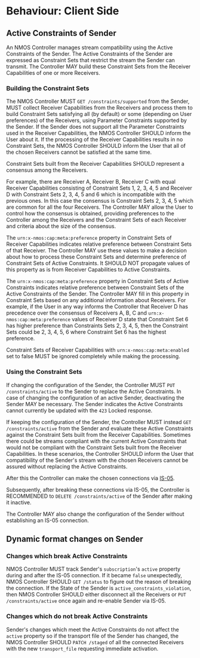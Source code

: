 # Behaviour: Client Side

## Active Constraints of Sender

An NMOS Controller manages stream compatibility using the Active Constraints of the Sender.
The Active Constraints of the Sender are expressed as Constraint Sets that restrict the stream the Sender can transmit.
The Controller MAY build these Constraint Sets from the Receiver Capabilities of one or more Receivers.

### Building the Constraint Sets

The NMOS Controller MUST `GET /constraints/supported` from the Sender, MUST collect Receiver Capabilities from the Receivers and process them to build Constraint Sets satisfying all (by default) or some (depending on User preferences) of the Receivers, using Parameter Constraints supported by the Sender.
If the Sender does not support all the Parameter Constraints used in the Receiver Capabilities, the NMOS Controller SHOULD inform the User about it.
If the processing of the Receiver Capabilities results in no Constraint Sets, the NMOS Controller SHOULD inform the User that all of the chosen Receivers cannot be satisfied at the same time.

Constraint Sets built from the Receiver Capabilities SHOULD represent a consensus among the Receivers.

For example, there are Receiver A, Receiver B, Receiver C with equal Receiver Capabilities consisting of Constraint Sets 1, 2, 3, 4, 5 and Receiver D with Constraint Sets 2, 3, 4, 5 and 6 which is incompatible with the previous ones.
In this case the consensus is Constraint Sets 2, 3, 4, 5 which are common for all the four Receivers.
The Controller MAY allow the User to control how the consensus is obtained, providing preferences to the Controller among the Receivers and the Constraint Sets of each Receiver and criteria about the size of the consensus.

The `urn:x-nmos:cap:meta:preference` property in Constraint Sets of Receiver Capabilities indicates relative preference between Constraint Sets of that Receiver.
The Controller MAY use these values to make a decision about how to process these Constraint Sets and determine preference of Constraint Sets of Active Constraints.
It SHOULD NOT propagate values of this property as is from Receiver Capabilities to Active Constraints.

The `urn:x-nmos:cap:meta:preference` property in Constraint Sets of Active Constraints indicates relative preference between Constraint Sets of the Active Constraints of the Sender.
The Controller MAY fill in this property in Constraint Sets based on any additional information about Receivers.
For example, if the User in any way informs the Controller that Receiver D has precedence over the consensus of Receivers A, B, C and `urn:x-nmos:cap:meta:preference` values of Receiver D state that Constraint Set 6 has higher preference than Constraints Sets 2, 3, 4, 5, then the Constraint Sets could be 2, 3, 4, 5, 6 where Constraint Set 6 has the highest preference.

Constraint Sets of Receiver Capabilities with `urn:x-nmos:cap:meta:enabled` set to false MUST be ignored completely while making the processing.

### Using the Constraint Sets

If changing the configuration of the Sender, the Controller MUST `PUT /constraints/active` to the Sender to replace the Active Constraints.
In case of changing the configuration of an active Sender, deactivating the Sender MAY be necessary.
The Sender indicates the Active Constraints cannot currently be updated with the `423` Locked response.

If keeping the configuration of the Sender, the Controller MUST instead `GET /constraints/active` from the Sender and evaluate these Active Constraints against the Constraint Sets built from the Receiver Capabilities.
Sometimes there could be streams compliant with the current Active Constraints that would not be compliant with the Constraint Sets built from the Receiver Capabilities.
In these scenarios, the Controller SHOULD inform the User that compatibility of the Sender's stream with the chosen Receivers cannot be assured without replacing the Active Constraints.

After this the Controller can make the chosen connections via [IS-05][].

Subsequently, after breaking these connections via IS-05, the Controller is RECOMMENDED to `DELETE /constraints/active` of the Sender after making it inactive.

The Controller MAY also change the configuration of the Sender without establishing an IS-05 connection.

## Dynamic format changes on Sender

### Changes which break Active Constraints

NMOS Controller MUST track Sender's `subscription`'s `active` property during and after the IS-05 connection. If it became `false` unexpectedly, NMOS Controller SHOULD `GET /status` to figure out the reason of breaking the connection. If the State of the Sender is `active_constraints_violation`, then NMOS Controller SHOULD either disconnect all the Receivers or `PUT /constraints/active` once again and re-enable Sender via IS-05.

### Changes which do not break Active Constraints

Sender's changes which meet the Active Constraints do not affect the `active` property so if the transport file of the Sender has changed, the NMOS Controller SHOULD `PATCH /staged` of all the connected Receivers with the new `transport_file` requesting immediate activation.

[IS-05]: https://specs.amwa.tv/is-05/
